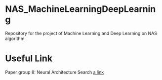 # NAS_MachineLearningDeepLearning
Repository for the project of Machine Learning and Deep Learning on NAS algorithm

# Useful Link
Paper group 8: Neural Architecture Search [a link](doc/paper.pdf)
